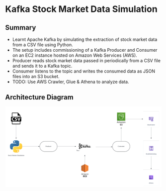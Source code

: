# Kafka Stock Market Data Simulation

## Summary
- Learnt Apache Kafka by simulating the extraction of stock market data from a CSV file using Python.
- The setup includes commissioning of a Kafka Producer and Consumer on an EC2 instance hosted on Amazon Web Services (AWS).
- Producer reads stock market data passed in periodically from a CSV file and sends it to a Kafka topic.
- Consumer listens to the topic and writes the consumed data as JSON files into an S3 bucket.
- TODO: Use AWS Crawler, Glue & Athena to analyze data.

## Architecture Diagram
<div style="text-align: center;">
  <img src="images/architecturediagram.png" alt="architecture_diagram" width="600"/>
</div>